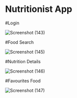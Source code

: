 # Nutritionist App
#Login

![Screenshot (143)](https://user-images.githubusercontent.com/73517233/147806571-5392df63-f6b4-4618-af35-ddd58cd4c96c.png)

#Food Search

![Screenshot (145)](https://user-images.githubusercontent.com/73517233/147806573-2b82604d-f9d2-47de-8efe-6e4008bd2808.png)

#Nutrition Details

![Screenshot (146)](https://user-images.githubusercontent.com/73517233/147806574-ffb33794-d781-4e84-8098-6236c0be0bcb.png)

#Favourites Food

![Screenshot (147)](https://user-images.githubusercontent.com/73517233/147806564-908ffd2a-4343-4ab1-9cbd-77c27dfbf52b.png)
